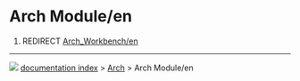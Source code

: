 # Arch Module/en
1.  REDIRECT [Arch\_Workbench/en](Arch_Workbench/en.md)



---
![](images/Right_arrow.png) [documentation index](../README.md) > [Arch](Arch_Workbench.md) > Arch Module/en
